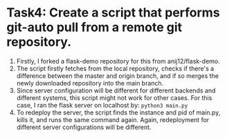 # Task4: Create a script that performs git-auto pull from a remote git repository.
1. Firstly, I forked a flask-demo repository for this from anij12/flask-demo.
2. The script firstly fetches from the local repository, checks if there's a difference between the master and origin branch, and if so merges the newly downloaded repository into the main branch.
3. Since server configuration will be different for different backends and different systems, this script might not work for other cases. For this case, I ran the flask server on localhost by: `python3 main.py`
4. To redeploy the server, the script finds the instance and pid of main.py, kills it, and runs the same command again. Again, redeployment for different server configurations will be different.
